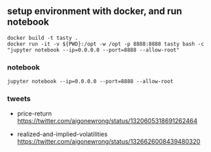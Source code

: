 ## setup environment with docker, and run notebook

```
docker build -t tasty .
docker run -it -v ${PWD}:/opt -w /opt -p 8888:8888 tasty bash -c "jupyter notebook --ip=0.0.0.0 --port=8888 --allow-root"
```

### notebook

```
jupyter notebook --ip=0.0.0.0 --port=8888 --allow-root
```


### tweets

+ price-return
https://twitter.com/aigonewrong/status/1320605318691262464

+ realized-and-implied-volatilities
https://twitter.com/aigonewrong/status/1326626008439480320
